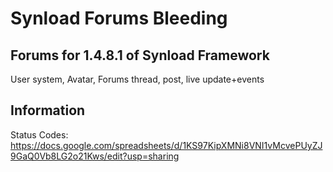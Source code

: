 Synload Forums Bleeding
=======================

Forums for 1.4.8.1 of Synload Framework
---------------------------------------
User system, Avatar, Forums thread, post, live update+events

Information
--------
Status Codes: https://docs.google.com/spreadsheets/d/1KS97KipXMNi8VNI1vMcvePUyZJ9GaQ0Vb8LG2o21Kws/edit?usp=sharing